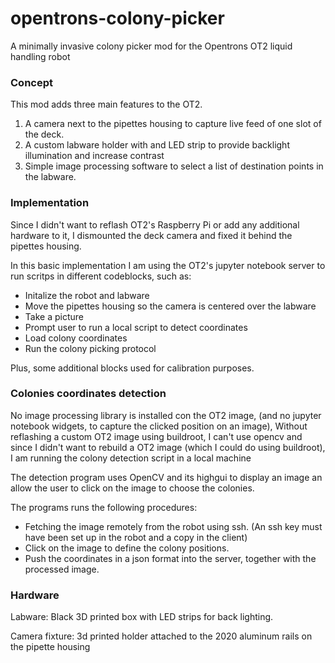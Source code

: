 # opentrons-colony-picker
A minimally invasive colony picker mod for the Opentrons OT2 liquid handling robot

### Concept

This mod adds three main features to the OT2. 

1) A camera next to the pipettes housing to capture live feed of one slot of the deck.
2) A custom labware holder with and LED strip to provide backlight illumination and increase contrast 
3) Simple image processing software to select a list of destination points in the labware.

### Implementation

Since I didn't want to reflash OT2's Raspberry Pi or add any additional hardware to it, I dismounted the deck camera and fixed it behind the pipettes housing.

In this basic implementation I am using the OT2's jupyter notebook server to run scritps in different codeblocks, such as:

* Initalize the robot and labware
* Move the pipettes housing so the camera is centered over the labware
* Take a picture 
* Prompt user to run a local script to detect coordinates
* Load colony coordinates
* Run the colony picking protocol

Plus, some additional blocks used for calibration purposes.

### Colonies coordinates detection

No image processing library is installed con the OT2 image, (and no jupyter notebook widgets, to capture the clicked position on an image), Without reflashing a custom OT2 image using buildroot, I can't use opencv
and since I didn't want to rebuild a OT2 image (which I could do using buildroot), I am running the colony detection script in a local machine

The detection program uses  OpenCV and its highgui to display an image an allow the user to click on the image to choose the colonies.

The programs runs the following procedures:

* Fetching the image remotely from the robot using ssh. (An ssh key must have been set up in the robot and a copy in the client)
* Click on the image to define the colony positions.
* Push the coordinates in a json format into the server, together with the processed image. 

### Hardware

Labware: Black 3D printed box with LED strips for back lighting.

Camera fixture: 3d printed holder attached to the 2020 aluminum rails on the pipette housing
